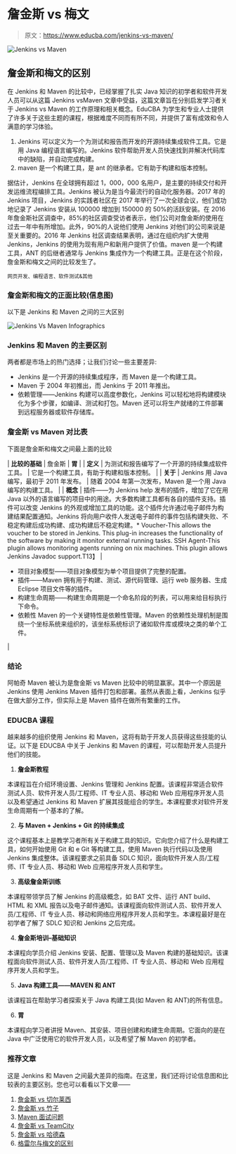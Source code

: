 # 詹金斯 vs 梅文

> 原文：<https://www.educba.com/jenkins-vs-maven/>

![Jenkins vs Maven](img/d38fb3c427934eacc1d4fb16c733b88e.png)



## 詹金斯和梅文的区别

在 Jenkins 和 Maven 的比较中，已经掌握了扎实 Java 知识的初学者和软件开发人员可以从这篇 Jenkins vsMaven 文章中受益，这篇文章旨在分别启发学习者关于 Jenkins vs Maven 的工作原理和相关概念。EduCBA 为学生和专业人士提供了许多关于这些主题的课程，根据难度不同而有所不同，并提供了富有成效和令人满意的学习体验。

1.  Jenkins 可以定义为一个为测试和报告而开发的开源持续集成软件工具。它是用 Java 编程语言编写的。Jenkins 软件帮助开发人员快速找到并解决代码库中的缺陷，并自动完成构建。
2.  maven 是一个构建工具，是 ant 的继承者。它有助于构建和版本控制。

据估计，Jenkins 在全球拥有超过 1，000，000 名用户，是主要的持续交付和开发运维流程编排工具。Jenkins 被认为是当今最流行的自动化服务器。2017 年的 Jenkins 项目，Jenkins 的实践者社区在 2017 年举行了一次全球会议，他们成功地记录了 Jenkins 安装从 100000 增加到 150000 的 50%的活跃安装。在 2016 年詹金斯社区调查中，85%的社区调查受访者表示，他们公司对詹金斯的使用在过去一年中有所增加。此外，90%的人说他们使用 Jenkins 对他们的公司来说是至关重要的。2016 年 Jenkins 社区调查结果表明，通过在组织内扩大使用 Jenkins，Jenkins 的使用为现有用户和新用户提供了价值。maven 是一个构建工具，ANT 的后继者通常与 Jenkins 集成作为一个构建工具。正是在这个阶段，詹金斯和梅文之间的比较发生了。

<small>网页开发、编程语言、软件测试&其他</small>

### 詹金斯和梅文的正面比较(信息图)

以下是 Jenkins 和 Maven 之间的三大区别

![Jenkins Vs Maven Infographics](img/bd6a55680aadbd503766bd3d36de57a6.png)



### Jenkins 和 Maven 的主要区别

两者都是市场上的热门选择；让我们讨论一些主要差异:

*   Jenkins 是一个开源的持续集成程序，而 Maven 是一个构建工具。
*   Maven 于 2004 年初推出，而 Jenkins 于 2011 年推出。
*   依赖管理——Jenkins 构建可以高度参数化，Jenkins 可以轻松地将构建模块化为多个步骤，如编译、测试和打包。Maven 还可以将生产就绪的工件部署到远程服务器或软件存储库。

### 詹金斯 vs Maven 对比表

下面是詹金斯和梅文之间最上面的比较

| **比较的基础** | 詹金斯 | **胃** |
| **定义** | 为测试和报告编写了一个开源的持续集成软件工具。 | 它是一个构建工具，有助于构建和版本控制。 |
| **关于** | Jenkins 用 Java 编写，最初于 2011 年发布。 | 随着 2004 年第一次发布，Maven 是一个用 Java 编写的构建工具。 |
| **概念** | 插件——为 Jenkins help 发布的插件，增加了它在用 Java 以外的语言编写的项目中的用途。大多数构建工具都有各自的插件支持。插件可以改变 Jenkins 的外观或增加工具的功能。这个插件允许通过电子邮件为构建结果配置通知。Jenkins 将向用户收件人发送电子邮件的事件包括构建失败、不稳定构建后成功构建、成功构建后不稳定构建。*   Voucher-This allows the voucher to be stored in Jenkins. This plug-in increases the functionality of the software by making it monitor external running tasks. SSH Agent-This plugin allows monitoring agents running on nix machines. This plugin allows Jenkins Javadoc support.T13】 | 

*   项目对象模型——项目对象模型为单个项目提供了完整的配置。
*   插件——Maven 拥有用于构建、测试、源代码管理、运行 web 服务器、生成 Eclipse 项目文件等的插件。
*   构建生命周期——构建生命周期是一个命名阶段的列表，可以用来给目标执行下命令。
*   依赖性 Maven 的一个关键特性是依赖性管理。Maven 的依赖性处理机制是围绕一个坐标系统来组织的，该坐标系统标识了诸如软件库或模块之类的单个工件。

 |

### 结论

阿帕奇 Maven 被认为是詹金斯 vs Maven 比较中的明显赢家。其中一个原因是 Jenkins 使用 Jenkins Maven 插件打包和部署。虽然从表面上看，Jenkins 似乎在做大部分工作，但实际上是 Maven 插件在做所有繁重的工作。

### EDUCBA 课程

越来越多的组织使用 Jenkins 和 Maven，这将有助于开发人员获得这些技能的认证。以下是 EDUCBA 中关于 Jenkins 和 Maven 的课程，可以帮助开发人员提升他们的技能。

1.  **詹金斯教程**

本课程旨在介绍环境设置、Jenkins 管理和 Jenkins 配置。该课程非常适合软件测试人员、软件开发人员/工程师、IT 专业人员、移动和 Web 应用程序开发人员以及希望通过 Jenkins 和 Maven 扩展其技能组合的学生。本课程要求对软件开发生命周期有一个基本的了解。

2.  **与 Maven + Jenkins + Git 的持续集成**

这个课程基本上是教学习者所有关于构建工具的知识。它向您介绍了什么是构建工具，如何开始使用 Git 和 e Git 等构建工具，使用 Maven 执行代码以及使用 Jenkins 集成整体。该课程要求之前具备 SDLC 知识，面向软件开发人员/工程师、IT 专业人员、移动和 Web 应用程序开发人员和学生。

3.  **高级詹金斯训练**

本课程带领学员了解 Jenkins 的高级概念，如 BAT 文件、运行 ANT build、HTML 和 XML 报告以及电子邮件通知。该课程面向软件测试人员、软件开发人员/工程师、IT 专业人员、移动和网络应用程序开发人员和学生。本课程最好是在初学者了解了 SDLC 知识和 Jenkins 之后完成。

4.  **詹金斯培训–基础知识**

本课程向学员介绍 Jenkins 安装、配置、管理以及 Maven 构建的基础知识。该课程面向软件测试人员、软件开发人员/工程师、IT 专业人员、移动和 Web 应用程序开发人员和学生。

5.  **Java 构建工具——MAVEN 和 ANT**

该课程旨在帮助学习者探索关于 Java 构建工具(如 Maven 和 ANT)的所有信息。

6.  **胃**

本课程向学习者讲授 Maven、其安装、项目创建和构建生命周期。它面向的是在 Java 中广泛使用它的软件开发人员，以及希望了解 Maven 的初学者。

### 推荐文章

这是 Jenkins 和 Maven 之间最大差异的指南。在这里，我们还将讨论信息图和比较表的主要区别。您也可以看看以下文章——

1.  [詹金斯 vs 切尔莱西](https://www.educba.com/jenkins-vs-circleci/)
2.  [詹金斯 vs 竹子](https://www.educba.com/jenkins-vs-bamboo/)
3.  [Maven 面试问题](https://www.educba.com/maven-interview-questions/)
4.  [詹金斯 vs TeamCity](https://www.educba.com/jenkins-vs-teamcity/)
5.  [詹金斯 vs 哈德森](https://www.educba.com/jenkins-vs-hudson/)
6.  [格雷尔与梅文的区别](https://www.educba.com/gradle-vs-maven/)





